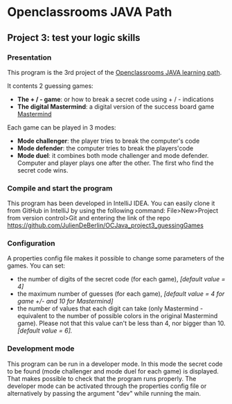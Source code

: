 #  Openclassrooms JAVA Path
## Project 3: test your logic skills

### **Presentation**

This program is the 3rd project of the [Openclassrooms JAVA learning path](https://openclassrooms.com/en/paths/88-developpeur-dapplication-java).

It contents 2 guessing games:
* **The + / - game**: or how to break a secret code using + / - indications
* **The digital Mastermind**: a digital version of the success board game [Mastermind](https://en.wikipedia.org/wiki/Mastermind_(board_game))

Each game can be played in 3 modes:
* **Mode challenger**: the player tries to break the computer's code
* **Mode defender**: the computer tries to break the players'code
* **Mode duel**: it combines both mode challenger and mode defender. Computer and player plays one after the other. The first who find the secret code wins.


### **Compile and start the program**

This program has been developed in IntelliJ IDEA. You can easily clone it from GitHub in IntelliJ by using the following command: File>New>Project from version control>Git and entering the link of the repo https://github.com/JulienDeBerlin/OCJava_project3_guessingGames


### **Configuration**

A properties config file makes it possible to change some parameters of the games. You can set:
* the number of digits of the secret code (for each game), *[default value = 4]*
* the maximum number of guesses (for each game), *[default value = 4 for game +/- and 10 for Mastermind]*
* the number of values that each digit can take (only Mastermind - equivalent to the number of possible colors in the original Mastermind game). Please not that this value can't be less than 4, nor bigger than 10. *[default value = 6].*


### **Development mode**
This program can be run in a developer mode. In this mode the secret code to be found (mode challenger and mode duel for each game) is displayed. That makes possible to check that the program runs properly.
The developer mode can be activated through the properties config file or alternatively by passing the argument "dev" while running the main. 





